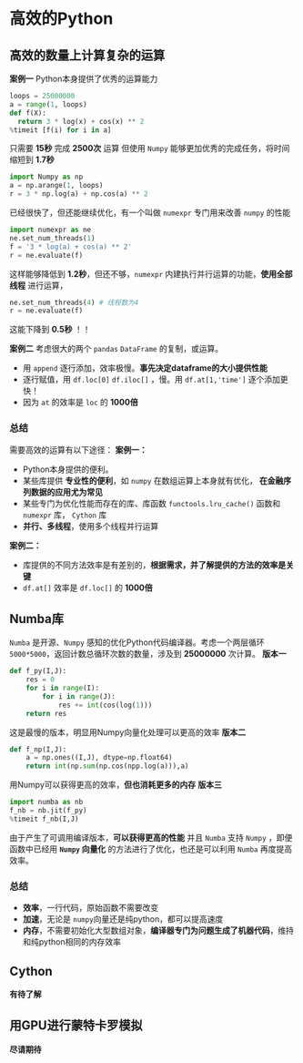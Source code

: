 # 高效的Python

## 高效的数量上计算复杂的运算
**案例一**
Python本身提供了优秀的运算能力

```py
loops = 25000000
a = range(1, loops)
def f(X):
  return 3 * log(x) + cos(x) ** 2
%timeit [f(i) for i in a]
```
只需要 **15秒** 完成 **2500次** 运算
但使用 `Numpy` 能够更加优秀的完成任务，将时间缩短到 **1.7秒**
```py
import Numpy as np
a = np.arange(1, loops)
r = 3 * np.log(a) + np.cos(a) ** 2
```
已经很快了，但还能继续优化，有一个叫做 `numexpr` 专门用来改善 `numpy` 的性能
```py
import numexpr as ne
ne.set_num_threads(1)
f = '3 * log(a) + cos(a) ** 2'
r = ne.evaluate(f)
```
这样能够降低到   **1.2秒**，但还不够，`numexpr` 内建执行并行运算的功能，**使用全部线程** 进行运算，
```py
ne.set_num_threads(4) # 线程数为4
r = ne.evaluate(f)
```
这能下降到 **0.5秒** ！！

**案例二**
考虑很大的两个 `pandas` `DataFrame` 的复制，或运算。
+ 用 `append` 逐行添加，效率极慢。**事先决定dataframe的大小提供性能**
+ 逐行赋值，用 `df.loc[0]` `df.iloc[]` ，慢。用 `df.at[1,'time']` 逐个添加更快！
+ 因为 `at` 的效率是 `loc` 的 **1000倍**

### 总结
需要高效的运算有以下途径：
**案例一：**
+ Python本身提供的便利。
+ 某些库提供 **专业性的便利**，如 `numpy` 在数组运算上本身就有优化， **在金融序列数据的应用尤为常见**
+ 某些专门为优化性能而存在的库、库函数 `functools.lru_cache()` 函数和 `numexpr` 库， `Cython` 库
+ **并行、多线程**，使用多个线程并行运算

**案例二：**
+ 库提供的不同方法效率是有差别的，**根据需求，并了解提供的方法的效率是关键**
+ `df.at[]` 效率是 `df.loc[]` 的 **1000倍**

## Numba库
`Numba` 是开源、`Numpy` 感知的优化Python代码编译器。考虑一个两层循环 `5000*5000`，返回计数总循环次数的数量，涉及到 **25000000** 次计算。
**版本一**
```py
def f_py(I,J):
    res = 0
    for i in range(I):
        for i in range(J):
            res += int(cos(log(1)))
    return res
```
这是最慢的版本，明显用Numpy向量化处理可以更高的效率
**版本二**
```py
def f_np(I,J):
    a = np.ones((I,J), dtype=np.float64)
    return int(np.sum(np.cos(npp.log(a))),a)
```
用Numpy可以获得更高的效率，**但也消耗更多的内存**
**版本三**
```py
import numba as nb
f_nb = nb.jit(f_py)
%timeit f_nb(I,J)
```
由于产生了可调用编译版本，**可以获得更高的性能**
并且 `Numba` 支持 `Numpy` ，即便函数中已经用 **`Numpy` 向量化** 的方法进行了优化，也还是可以利用 `Numba` 再度提高效率。

### 总结
+ **效率**，一行代码，原始函数不需要改变
+ **加速**，无论是 `numpy`向量还是纯python，都可以提高速度
+ **内存**，不需要初始化大型数组对象，**编译器专门为问题生成了机器代码**，维持和纯python相同的内存效率

## Cython
**有待了解**

## 用GPU进行蒙特卡罗模拟
**尽请期待**
